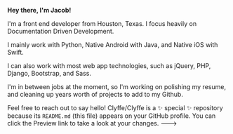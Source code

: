 **Hey there, I'm Jacob!**

I'm a front end developer from Houston, Texas. I focus heavily on Documentation Driven Development.

I mainly work with Python, Native Android with Java, and Native iOS with Swift. 

I can also work with most web app technologies, such as jQuery, PHP, Django, Bootstrap, and Sass.

I'm in between jobs at the moment, so I'm working on polishing my resume, and cleaning up years worth of projects to add to my Github.

Feel free to reach out to say hello!
Clyffe/Clyffe is a ✨ special ✨ repository because its `README.md` (this file) appears on your GitHub profile.
You can click the Preview link to take a look at your changes.
--->
